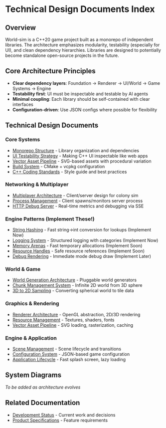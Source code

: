 # Technical Design Documents Index

## Overview

World-sim is a C++20 game project built as a monorepo of independent libraries. The architecture emphasizes modularity, testability (especially for UI), and clean dependency hierarchies. Libraries are designed to potentially become standalone open-source projects in the future.

## Core Architecture Principles

- **Clear dependency layers**: Foundation → Renderer → UI/World → Game Systems → Engine
- **Testability first**: UI must be inspectable and testable by AI agents
- **Minimal coupling**: Each library should be self-contained with clear interfaces
- **Configuration-driven**: Use JSON configs where possible for flexibility

## Technical Design Documents

### Core Systems
- [Monorepo Structure](./monorepo-structure.md) - Library organization and dependencies
- [UI Testability Strategy](./ui-testability-strategy.md) - Making C++ UI inspectable like web apps
- [Vector Asset Pipeline](./vector-asset-pipeline.md) - SVG-based assets with procedural variation
- [Build System](./build-system.md) - CMake + vcpkg configuration
- [C++ Coding Standards](./cpp-coding-standards.md) - Style guide and best practices

### Networking & Multiplayer
- [Multiplayer Architecture](./multiplayer-architecture.md) - Client/server design for colony sim
- [Process Management](./process-management.md) - Client spawns/monitors server process
- [HTTP Debug Server](./http-debug-server.md) - Real-time metrics and debugging via SSE

### Engine Patterns (Implement These!)
- [String Hashing](./string-hashing.md) - Fast string→int conversion for lookups (Implement Now)
- [Logging System](./logging-system.md) - Structured logging with categories (Implement Now)
- [Memory Arenas](./memory-arenas.md) - Fast temporary allocations (Implement Soon)
- [Resource Handles](./resource-handles.md) - Safe resource references (Implement Soon)
- [Debug Rendering](./debug-rendering.md) - Immediate mode debug draw (Implement Later)

### World & Game
- [World Generation Architecture](./world-generation-architecture.md) - Pluggable world generators
- [Chunk Management System](./chunk-management-system.md) - Infinite 2D world from 3D sphere
- [3D to 2D Sampling](./3d-to-2d-sampling.md) - Converting spherical world to tile data

### Graphics & Rendering
- [Renderer Architecture](./renderer-architecture.md) - OpenGL abstraction, 2D/3D rendering
- [Resource Management](./resource-management.md) - Textures, shaders, fonts
- [Vector Asset Pipeline](./vector-asset-pipeline.md) - SVG loading, rasterization, caching

### Engine & Application
- [Scene Management](./scene-management.md) - Scene lifecycle and transitions
- [Configuration System](./config-system.md) - JSON-based game configuration
- [Application Lifecycle](./application-lifecycle.md) - Fast splash screen, lazy loading

## System Diagrams

*To be added as architecture evolves*

## Related Documentation

- [Development Status](/docs/status.md) - Current work and decisions
- [Product Specifications](/docs/specs/INDEX.md) - Feature requirements

